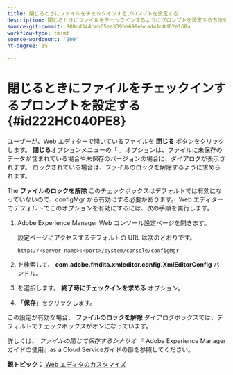 ```yaml
---
title: 閉じるときにファイルをチェックインするプロンプトを設定する
description: 閉じるときにファイルをチェックインするようにプロンプトを設定する方法を説明します
source-git-commit: 880cd344ceb65ea339be699ebcad41c0d62e168a
workflow-type: tm+mt
source-wordcount: '200'
ht-degree: 1%

---
```


# 閉じるときにファイルをチェックインするプロンプトを設定する {#id222HC040PE8}

ユーザーが、Web エディターで開いているファイルを **閉じる** ボタンをクリックします。 **閉じる**&#x200B;オプションメニューの「 」オプションは、ファイルに未保存のデータが含まれている場合や未保存のバージョンの場合に、ダイアログが表示されます。 ロックされている場合は、ファイルのロックを解除するように求められます。

The **ファイルのロックを解除** このチェックボックスはデフォルトでは有効になっていないので、configMgr から有効にする必要があります。 Web エディターでデフォルトでこのオプションを有効にするには、次の手順を実行します。

1. Adobe Experience Manager Web コンソール設定ページを開きます。

   設定ページにアクセスするデフォルトの URL は次のとおりです。

   ```http
   http://<server name>:<port>/system/console/configMgr
   ```

1. を検索して、 **com.adobe.fmdita.xmleditor.config.XmlEditorConfig** バンドル。

1. を選択します。 **終了時にチェックインを求める** オプション。

1. 「**保存**」をクリックします。


この設定が有効な場合、 **ファイルのロックを解除** ダイアログボックスでは、デフォルトでチェックボックスがオンになっています。

詳しくは、 *ファイルの閉じて保存するシナリオ* 『 Adobe Experience Managerガイドの使用』as a Cloud Serviceガイドの節を参照してください。

**親トピック：**[ Web エディタのカスタマイズ](conf-web-editor.md)

